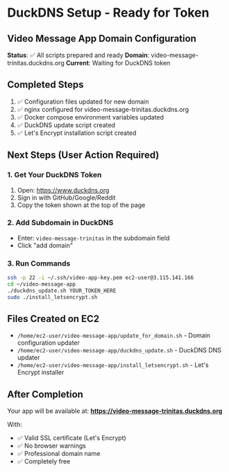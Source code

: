 # DuckDNS Setup - Ready for Token
## Video Message App Domain Configuration

**Status**: ✅ All scripts prepared and ready
**Domain**: video-message-trinitas.duckdns.org
**Current**: Waiting for DuckDNS token

## Completed Steps
1. ✅ Configuration files updated for new domain
2. ✅ nginx configured for video-message-trinitas.duckdns.org
3. ✅ Docker compose environment variables updated
4. ✅ DuckDNS update script created
5. ✅ Let's Encrypt installation script created

## Next Steps (User Action Required)

### 1. Get Your DuckDNS Token
1. Open: https://www.duckdns.org
2. Sign in with GitHub/Google/Reddit
3. Copy the token shown at the top of the page

### 2. Add Subdomain in DuckDNS
- Enter: `video-message-trinitas` in the subdomain field
- Click "add domain"

### 3. Run Commands
```bash
ssh -p 22 -i ~/.ssh/video-app-key.pem ec2-user@3.115.141.166
cd ~/video-message-app
./duckdns_update.sh YOUR_TOKEN_HERE
sudo ./install_letsencrypt.sh
```

## Files Created on EC2
- `/home/ec2-user/video-message-app/update_for_domain.sh` - Domain configuration updater
- `/home/ec2-user/video-message-app/duckdns_update.sh` - DuckDNS DNS updater
- `/home/ec2-user/video-message-app/install_letsencrypt.sh` - Let's Encrypt installer

## After Completion
Your app will be available at:
**https://video-message-trinitas.duckdns.org**

With:
- ✅ Valid SSL certificate (Let's Encrypt)
- ✅ No browser warnings
- ✅ Professional domain name
- ✅ Completely free